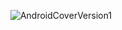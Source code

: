 <p align="center">
<img alt="AndroidCoverVersion1" src="https://github.com/williamvietnam/android/blob/main/assets/android_cover_v1.png">
</p>
